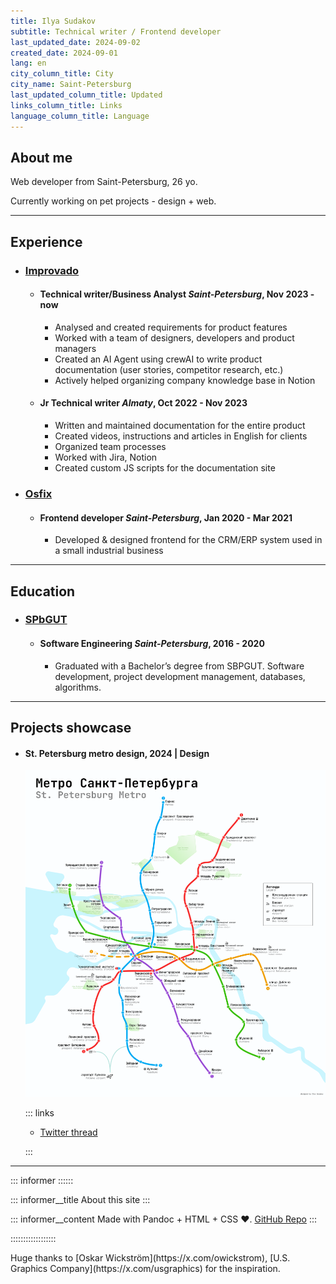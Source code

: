 ```yaml
---
title: Ilya Sudakov
subtitle: Technical writer / Frontend developer
last_updated_date: 2024-09-02
created_date: 2024-09-01
lang: en
city_column_title: City
city_name: Saint-Petersburg
last_updated_column_title: Updated
links_column_title: Links
language_column_title: Language
---
```


## About me

Web developer from Saint-Petersburg, 26 yo.

Currently working on pet projects - design + web.

---

## Experience

<section class="experience-list">

- ### [Improvado](https://improvado.io)
  - #### <span>Technical writer/Business Analyst</span> <span>_Saint-Petersburg_, Nov 2023 - now</span>
    - Analysed and created requirements for product features
    - Worked with a team of designers, developers and product managers
    - Created an AI Agent using crewAI to write product documentation (user stories, competitor research, etc.)
    - Actively helped organizing company knowledge base in Notion
  - #### <span>Jr Technical writer</span> <span>_Almaty_, Oct 2022 - Nov 2023</span>
    - Written and maintained documentation for the entire product
    - Created videos, instructions and articles in English for clients
    - Organized team processes
    - Worked with Jira, Notion
    - Created custom JS scripts for the documentation site
- ### [Osfix](https://osfix.ru)
  - #### <span>Frontend developer</span> <span>_Saint-Petersburg_, Jan 2020 - Mar 2021</span>
    - Developed & designed frontend for the CRM/ERP system used in a small industrial business

</section>

---

## Education

<section class="experience-list">

- ### [SPbGUT](https://sut.ru)
  - #### <span>Software Engineering</span> <span>_Saint-Petersburg_, 2016 - 2020</span>
    - Graduated with a Bachelor’s degree from SBPGUT. Software development, project development management, databases, algorithms.

</section>

---

## Projects showcase

<section class="showcase-list">

- #### St. Petersburg metro design, 2024 | Design

  [![St. Petersburg metro](/assets/metro_spb.png)](https://x.com/ilyasudakov_dev/status/1831182730467672080)

  ::: links

  - [Twitter thread](https://x.com/ilyasudakov_dev/status/1831182730467672080)

  :::
  </section>

---

::: informer ::::::

<!-- prettier-ignore -->
::: informer__title
About this site
:::

<!-- prettier-ignore -->
::: informer__content
Made with Pandoc + HTML + CSS ♥. [GitHub Repo](https://github.com/ilyasudakov/monospace/)
:::

::::::::::::::::::

<footer>
Huge thanks to [Oskar Wickström](https://x.com/owickstrom), [U.S. Graphics Company](https://x.com/usgraphics) for the inspiration.
</footer>
